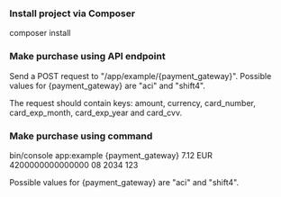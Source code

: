 ### Install project via Composer
composer install

### Make purchase using API endpoint
Send a POST request to "/app/example/{payment_gateway}". Possible values for {payment_gateway} are "aci" and "shift4".

The request should contain keys: amount, currency, card_number, card_exp_month, card_exp_year and card_cvv.

### Make purchase using command
bin/console app:example {payment_gateway} 7.12 EUR 4200000000000000 08 2034 123

Possible values for {payment_gateway} are "aci" and "shift4".

